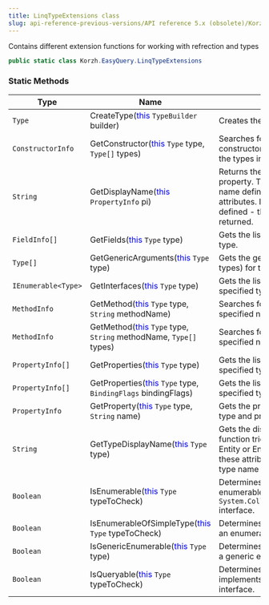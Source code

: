 ```yaml
---
title: LinqTypeExtensions class
slug: api-reference-previous-versions/API reference 5.x (obsolete)/Korzh.EasyQuery namespace/linqtypeextensions-class
---
```



Contains different extension functions for working with refrection and types
```csharp
public static class Korzh.EasyQuery.LinqTypeExtensions

```

### Static Methods

| Type | Name | Description | 
| --- | --- | --- | 
| `Type` | CreateType(<span style='color: blue'>this</span> `TypeBuilder` builder) | Creates the type. | 
| `ConstructorInfo` | GetConstructor(<span style='color: blue'>this</span> `Type` type, `Type[]` types) | Searches for a public instance constructor whose parameters match the types in  the specified array. | 
| `String` | GetDisplayName(<span style='color: blue'>this</span> `PropertyInfo` pi) | Returns the display name of the property.  This function tries to get the name defined by Display or DisplayName attributes.  If any of these attributes is not defined - then the property name is returned. | 
| `FieldInfo[]` | GetFields(<span style='color: blue'>this</span> `Type` type) | Gets the list of fields for the specified type. | 
| `Type[]` | GetGenericArguments(<span style='color: blue'>this</span> `Type` type) | Gets the generic arguments (the list of types) for the specified type. | 
| `IEnumerable<Type>` | GetInterfaces(<span style='color: blue'>this</span> `Type` type) | Gets the list of interfaces for the specified type. | 
| `MethodInfo` | GetMethod(<span style='color: blue'>this</span> `Type` type, `String` methodName) | Searches for the public method with the specified name. | 
| `MethodInfo` | GetMethod(<span style='color: blue'>this</span> `Type` type, `String` methodName, `Type[]` types) | Searches for the public method with the specified name. | 
| `PropertyInfo[]` | GetProperties(<span style='color: blue'>this</span> `Type` type) | Gets the list of properties for the specified type. | 
| `PropertyInfo[]` | GetProperties(<span style='color: blue'>this</span> `Type` type, `BindingFlags` bindingFlags) | Gets the list of properties for the specified type. | 
| `PropertyInfo` | GetProperty(<span style='color: blue'>this</span> `Type` type, `String` name) | Gets the property info for the specified type and property name. | 
| `String` | GetTypeDisplayName(<span style='color: blue'>this</span> `Type` type) | Gets the display name of the type.  This function tries to get the name defined by Entity or EntityName attributes.  If any of these attributes is not defined - then the type name is returned. | 
| `Boolean` | IsEnumerable(<span style='color: blue'>this</span> `Type` typeToCheck) | Determines whether the specified type is enumerable (supports `System.Collections.Generic.IEnumerable` interface. | 
| `Boolean` | IsEnumerableOfSimpleType(<span style='color: blue'>this</span> `Type` typeToCheck) | Determines whether the specified type is an enumerable of some simple type . | 
| `Boolean` | IsGenericEnumerable(<span style='color: blue'>this</span> `Type` type) | Determines whether the specified type is a generic enumerable. | 
| `Boolean` | IsQueryable(<span style='color: blue'>this</span> `Type` typeToCheck) | Determines whether the specified type implements `System.Linq.IQueryable` interface. |